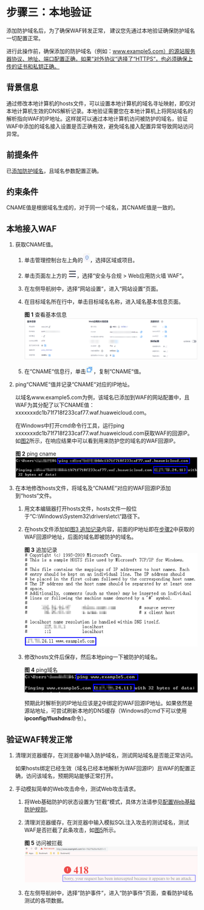 # 步骤三：本地验证<a name="waf_01_0073"></a>

添加防护域名后，为了确保WAF转发正常， 建议您先通过本地验证确保防护域名一切配置正常。

进行此操作前，确保添加的防护域名（例如：www.example5.com）的源站服务器协议、地址、端口配置正确，如果“对外协议“选择了“HTTPS“，也必须确保上传的证书和私钥正确。

## 背景信息<a name="section097217470516"></a>

通过修改本地计算机的hosts文件，可以设置本地计算机的域名寻址映射，即仅对本地计算机生效的DNS解析记录。本地验证需要您在本地计算机上将网站域名的解析指向WAF的IP地址。这样就可以通过本地计算机访问被防护的域名，验证WAF中添加的域名接入设置是否正确有效，避免域名接入配置异常导致网站访问异常。

## 前提条件<a name="section990420459317"></a>

已[添加防护域名](步骤一-添加防护域名（云模式）.md)，且域名参数配置正确。

## 约束条件<a name="section51136274116"></a>

CNAME值是根据域名生成的，对于同一个域名，其CNAME值是一致的。

## 本地接入WAF<a name="section177188488332"></a>

1.  获取CNAME值。
    1.  单击管理控制台左上角的![](figures/icon-region-4.jpg)，选择区域或项目。
    2.  单击页面左上方的![](figures/icon-Service-64.png)，选择“安全与合规  \>  Web应用防火墙 WAF“。
    3.  在左侧导航树中，选择“网站设置“，进入“网站设置“页面。
    4.  在目标域名所在行中，单击目标域名名称，进入域名基本信息页面。

        **图 1**  查看基本信息<a name="fig967685918543"></a>  
        ![](figures/查看基本信息.png "查看基本信息")

    5.  在“CNAME“信息行，单击![](figures/icon-copy.jpg)，复制“CNAME“值。

2.  <a name="li132916207364"></a>ping“CNAME“值并记录“CNAME“对应的IP地址。

    以域名www.example5.com为例，该域名已添加到WAF的网站配置中，且WAF为其分配了以下CNAME值：xxxxxxxdc1b71f718f233caf77.waf.huaweicloud.com。

    在Windows中打开cmd命令行工具，运行ping xxxxxxxdc1b71f718f233caf77.waf.huaweicloud.com获取WAF的回源IP。如[图2](#fig3609445192)所示，在响应结果中可以看到用来防护您的域名的WAF回源IP。

    **图 2**  ping cname<a name="fig3609445192"></a>  
    ![](figures/ping-cname.png "ping-cname")

3.  在本地修改hosts文件，将域名及“CNAME“对应的WAF回源IP添加到“hosts“文件。
    1.  用文本编辑器打开hosts文件，hosts文件一般位于“C:\\Windows\\System32\\drivers\\etc\\“路径下。
    2.  <a name="li4860411142315"></a>在hosts文件添加如[图3 追加记录](#fig386011112317)内容，前面的IP地址即在[步骤2](#li132916207364)中获取的WAF回源IP地址，后面的域名即被防护的域名。

        **图 3**  追加记录<a name="fig386011112317"></a>  
        ![](figures/追加记录.png "追加记录")

    3.  修改hosts文件后保存，然后本地ping一下被防护的域名。

        **图 4**  ping域名<a name="fig11957173124414"></a>  
        ![](figures/ping域名.png "ping域名")

        预期此时解析到的IP地址应该是[2](#li4860411142315)中绑定的WAF回源IP地址。如果依然是源站地址，可尝试刷新本地的DNS缓存（Windows的cmd下可以使用**ipconfig/flushdns**命令）。

## 验证WAF转发正常<a name="section13175175825920"></a>

1.  清理浏览器缓存，在浏览器中输入防护域名，测试网站域名是否能正常访问。

    如果hosts绑定已经生效（域名已经本地解析为WAF回源IP）且WAF的配置正确，访问该域名，预期网站能够正常打开。

2.  手动模拟简单的Web攻击命令，测试Web攻击请求。
    1.  将Web基础防护的状态设置为“拦截“模式，具体方法请参见[配置Web基础防护规则](配置Web基础防护规则防御常见Web攻击.md)。
    2.  清理浏览器缓存，在浏览器中输入模拟SQL注入攻击的测试域名，测试WAF是否拦截了此条攻击，如[图5](#fig1471040175918)所示。

        **图 5**  访问被拦截<a name="fig1471040175918"></a>  
        ![](figures/访问被拦截.png "访问被拦截")

    3.  在左侧导航树中，选择“防护事件“，进入“防护事件“页面，查看防护域名测试的各项数据。

